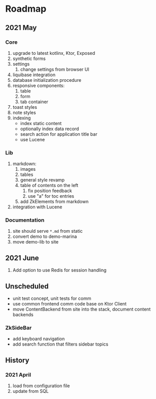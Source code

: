 # Roadmap

## 2021 May

### Core

1. upgrade to latest kotlinx, Ktor, Exposed
1. synthetic forms
1. settings
   1. change settings from browser UI
1. liquibase integration
1. database initialization procedure
1. responsive components:
   1. table
   1. form
   1. tab container
1. toast styles
1. note styles
1. indexing
   * index static content
   * optionally index data record
   * search action for application title bar
   * use Lucene

### Lib

1. markdown:
   1. images
   1. tables
   1. general style revamp
   1. table of contents on the left
      1. fix position feedback
      1. use "a" for toc entries
   1. add ZkElements from markdown
1. integration with Lucene

### Documentation

1. site should serve `*.md` from static
1. convert demo to demo-marina
1. move demo-lib to site

## 2021 June

1. Add option to use Redis for session handling

## Unscheduled

* unit test concept, unit tests for comm
* use common frontend comm code base on Ktor Client
* move ContentBackend from site into the stack, document content backends

### ZkSideBar

* add keyboard navigation
* add search function that filters sidebar topics

## History

### 2021 April

1. load from configuration file
1. update from SQL
